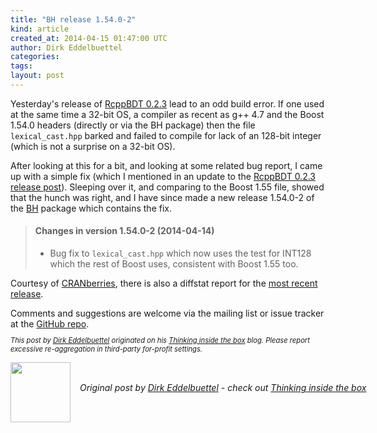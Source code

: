```yaml
---
title: "BH release 1.54.0-2"
kind: article
created_at: 2014-04-15 01:47:00 UTC
author: Dirk Eddelbuettel
categories: 
tags: 
layout: post
---
```

Yesterday's release of <a href="http://dirk.eddelbuettel.com/blog/2014/04/13#rcppbdt_0.2.3">RcppBDT 0.2.3</a>
lead to an odd build error. If one used at the same time a 32-bit OS, a
compiler as recent as g++ 4.7 and the Boost 1.54.0 headers (directly or via
the BH package) then the file <code>lexical_cast.hpp</code> barked and failed to
compile for lack of an 128-bit  integer (which is not a surprise on a 32-bit OS).

<p></p>
After looking at this for a bit, and looking at some related bug report, I
came up with a simple fix (which I mentioned in an update to the
<a href="http://dirk.eddelbuettel.com/blog/2014/04/13#rcppbdt_0.2.3">RcppBDT 0.2.3 release post</a>).
Sleeping over it, and comparing to the Boost 1.55 file, showed that the hunch
was right, and I have since made a new release 1.54.0-2 of the 
<a href="http://dirk.eddelbuettel.com/code/bh.html">BH</a> package which
contains the fix.

<p></p>

<blockquote>
<h4>Changes in version 1.54.0-2 (2014-04-14)</h4>
<ul>
<li><p> Bug fix to <code>lexical_cast.hpp</code> which now uses the test for INT128 which the rest of Boost uses, consistent with Boost 1.55 too. </p> </li>
</ul>
</blockquote>

<p></p>
Courtesy of <a href="http://dirk.eddelbuettel.com/cranberries/">CRANberries</a>, there
is also a diffstat report for the
<a href="http://dirk.eddelbuettel.com/cranberries/2014/04/14#BH_1.54.0-2">most recent release</a>.

<p></p>
Comments and suggestions are welcome via the mailing list or issue tracker at the
<a href="https://github.com/eddelbuettel/bh/">GitHub repo</a>.

<p style="font-size:80%; font-style:italic;">
This post by <a href="http://dirk.eddelbuettel.com">Dirk Eddelbuettel</a>
originated on his <a href="http://dirk.eddelbuettel.com/blog/">Thinking inside the box</a> blog.
Please report excessive re-aggregation in third-party for-profit settings. 
<p><div class="author">
  <img src="" style="width: 96px; height: 96;">
  <span style="position: absolute; padding: 32px 15px;">
    <i>Original post by <a href="http://twitter.com/">Dirk Eddelbuettel</a> - check out <a href="http://dirk.eddelbuettel.com/blog">Thinking inside the box   </a></i>
  </span>
</div>
